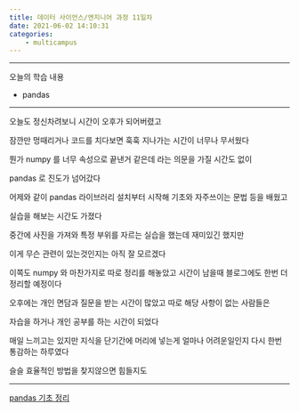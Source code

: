 ```yaml
---
title: 데이터 사이언스/엔지니어 과정 11일차
date: 2021-06-02 14:10:31
categories:
    - multicampus
---
```


___
오늘의 학습 내용
- pandas
___
오늘도 정신차려보니 시간이 오후가 되어버렸고  

잠깐만 멍때리거나 코드를 치다보면 훅훅 지나가는 시간이 너무나 무서웠다  

뭔가 numpy 를 너무 속성으로 끝낸거 같은데 라는 의문을 가질 시간도 없이  

pandas 로 진도가 넘어갔다  

어제와 같이 pandas 라이브러리 설치부터 시작해 기초와 자주쓰이는 문법 등을 배웠고  

실습을 해보는 시간도 가졌다  

중간에 사진을 가져와 특정 부위를 자르는 실습을 했는데 재미있긴 했지만  

이게 무슨 관련이 있는것인지는 아직 잘 모르겠다  

이쪽도 numpy 와 마찬가지로 따로 정리를 해놓았고 시간이 남을때 블로그에도 한번 더 정리할 예정이다  

오후에는 개인 면담과 질문을 받는 시간이 많았고 따로 해당 사항이 없는 사람들은  

자습을 하거나 개인 공부를 하는 시간이 되었다     

매일 느끼고는 있지만 지식을 단기간에 머리에 넣는게 얼마나 어려운일인지 다시 한번 통감하는 하루였다  

슬슬 효율적인 방법을 찾지않으면 힘들지도  
___
[pandas 기초 정리](https://github.com/ouguro3/Study/tree/main/for_data_analysis/Pandas)